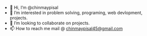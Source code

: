- 👋 Hi, I’m @chinmaypisal
- 👀 I’m interested in problem solving, programing, web devlopment, projects. 
- 💞️ I’m looking to collaborate on projects.
- 📫 How to reach me mail @ chinmaypisal45@gmail.com

<!---
chinmay404/chinmay404 is a ✨ special ✨ repository because its `README.md` (this file) appears on your GitHub profile.
You can click the Preview link to take a look at your changes.
--->
